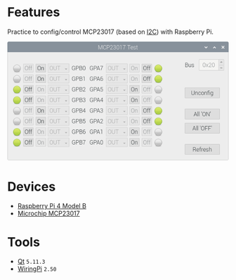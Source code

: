 # Features

  Practice to config/control MCP23017 (based on [I2C](https://en.wikipedia.org/wiki/I%C2%B2C)) with Raspberry Pi.

  ![demo](images/demo.png)

# Devices

  - [Raspberry Pi 4 Model B](https://www.raspberrypi.com/products/raspberry-pi-4-model-b/)
  - [Microchip MCP23017](https://www.microchip.com/wwwproducts/en/MCP23017)

# Tools
  - [Qt](https://www.qt.io/) `5.11.3`
  - [WiringPi](https://github.com/WiringPi) `2.50`
